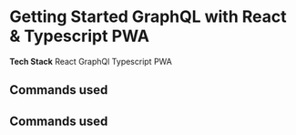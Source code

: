 # Getting Started GraphQL with React & Typescript PWA

**Tech Stack**
React
GraphQl
Typescript
PWA

## Commands used

## Commands used


